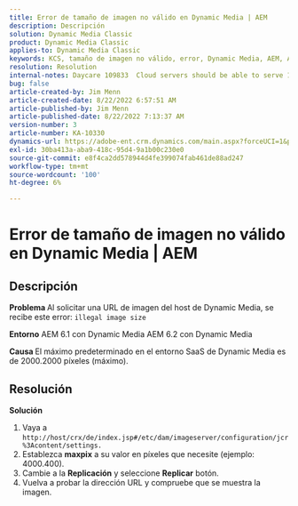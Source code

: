 ```yaml
---
title: Error de tamaño de imagen no válido en Dynamic Media | AEM
description: Descripción
solution: Dynamic Media Classic
product: Dynamic Media Classic
applies-to: Dynamic Media Classic
keywords: KCS, tamaño de imagen no válido, error, Dynamic Media, AEM, Adobe Experience Manager
resolution: Resolution
internal-notes: Daycare 109833  Cloud servers should be able to serve 10000x10000 as a maximum. Check with Tech Ops if any problem with this
bug: false
article-created-by: Jim Menn
article-created-date: 8/22/2022 6:57:51 AM
article-published-by: Jim Menn
article-published-date: 8/22/2022 7:13:37 AM
version-number: 3
article-number: KA-10330
dynamics-url: https://adobe-ent.crm.dynamics.com/main.aspx?forceUCI=1&pagetype=entityrecord&etn=knowledgearticle&id=804669ba-e721-ed11-b83e-0022480866ad
exl-id: 30ba413a-aba9-418c-95d4-9a1b00c230e0
source-git-commit: e8f4ca2dd578944d4fe399074fab461de88ad247
workflow-type: tm+mt
source-wordcount: '100'
ht-degree: 6%

---
```


# Error de tamaño de imagen no válido en Dynamic Media | AEM

## Descripción


<b>Problema </b>
Al solicitar una URL de imagen del host de Dynamic Media, se recibe este error:
`illegal image size`

<b>Entorno</b>
AEM 6.1 con Dynamic Media AEM 6.2 con Dynamic Media

<b>Causa </b>
El máximo predeterminado en el entorno SaaS de Dynamic Media es de 2000.2000 píxeles (máximo).


## Resolución


<b>Solución</b>

1. Vaya a `http://host/crx/de/index.jsp#/etc/dam/imageserver/configuration/jcr%3Acontent/settings.`
2. Establezca <b>maxpix</b> a su valor en píxeles que necesite (ejemplo: 4000.400).
3. Cambie a la <b>Replicación</b> y seleccione <b>Replicar</b> botón.
4. Vuelva a probar la dirección URL y compruebe que se muestra la imagen.
